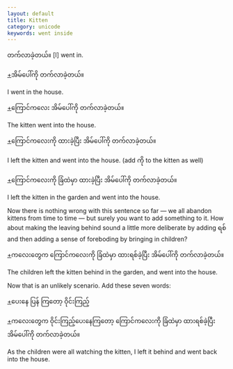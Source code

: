 ```yaml
---
layout: default
title: Kitten
category: unicode
keywords: went inside
---
```


<p><span class='mm3'>တက်လာခဲ့တယ်။</span> [I] went in.</p>
<p class="hide-trigger"><a href='#'>+</a><span class='mm3'>အိမ်ပေါ်ကို တက်လာခဲ့တယ်။</span></p>
<p class='hide-this'>I went in the house.</p>

<p class="hide-trigger"><a href='#'>+</a><span class='mm3'>ကြောင်ကလေး အိမ်ပေါ်ကို တက်လာခဲ့တယ်။</span></p>
<p class='hide-this'>The kitten went into the house.</p>

<p class="hide-trigger"><a href='#'>+</a><span class='mm3'>ကြောင်ကလေးကို ထားခဲ့ပြီး အိမ်ပေါ်ကို တက်လာခဲ့တယ်။</span></p>
<p class='hide-this'>I left the kitten and went into the house. (add <span class='mm3'>ကို</span> to the kitten as well)</p>

<p class="hide-trigger"><a href='#'>+</a><span class='mm3'>ကြောင်ကလေးကို ခြံထဲမှာ ထားခဲ့ပြီး အိမ်ပေါ်ကို တက်လာခဲ့တယ်။</span></p>
<p class='hide-this'>I left the kitten in the garden and went into the house.</p>

<p>Now there is nothing wrong with this sentence so far — we all abandon kittens from time to time — but surely you want to add something to it. How about making the leaving behind sound a little more deliberate by adding <span class='mm3'>ရစ်</span> and then adding a sense of foreboding by bringing in children?</p>
<p class="hide-trigger"><a href='#'>+</a><span class='mm3'>ကလေးတွေက ကြောင်ကလေးကို ခြံထဲမှာ ထားရစ်ခဲ့ပြီး အိမ်ပေါ်ကို တက်လာခဲ့တယ်။</span></p>
<p class='hide-this'>The children left the kitten behind in the garden, and went into the house.</p>

<p>Now that is an unlikely scenario. Add these seven words:</p>
<p class="hide-trigger"><a href='#'>+</a><span class='mm3'>ပေးနေ ပြန် ကြတော့ ဝိုင်းကြည့်</span></p>
<p class="hide-trigger"><a href='#'>+</a><span class='mm3'>ကလေးတွေက ဝိုင်းကြည့်ပေးနေကြတော့ ကြောင်ကလေးကို ခြံထဲမှာ ထားရစ်ခဲ့ပြီး အိမ်ပေါ်ကို တက်လာခဲ့တယ်။</span></p>
<p class='hide-this'>As the children were all watching the kitten, I left it behind and went back into the house.</p>
